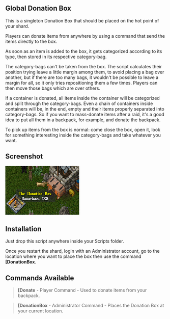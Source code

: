 ## Global Donation Box

This is a singleton Donation Box that should be placed on the hot point of your shard.

Players can donate items from anywhere by using a command that send the items directly to the box.

As soon as an item is added to the box, it gets categorized according to its type, then stored in its respective category-bag.

The category-bags can't be taken from the box. The script calculates their position trying leave a little margin among them, to avoid placing a bag over another, but if there are too many bags, it wouldn't be possible to leave a margin for all, so it only tries repositioning them a few times. Players can then move those bags which are over others.

If a container is donated, all items inside the container will be categorized and split through the category-bags. Even a chain of containers inside containers will be, in the end, empty and their items properly separated into category-bags. So if you want to mass-donate items after a raid, it's a good idea to put all them in a backpack, for example, and donate the backpack.

To pick up items from the box is normal: come close the box, open it, look for something interesting inside the category-bags and take whatever you want.

## Screenshot

![](screenshot.png)

## Installation

Just drop this script anywhere inside your Scripts folder.

Once you restart the shard, login with an Administrator account, go to the location where you want to place the box then use the command **[DonationBox**.

## Commands Available

> **[Donate** - Player Command - Used to donate items from your backpack.

> **[DonationBox** - Administrator Command - Places the Donation Box at your current location.
